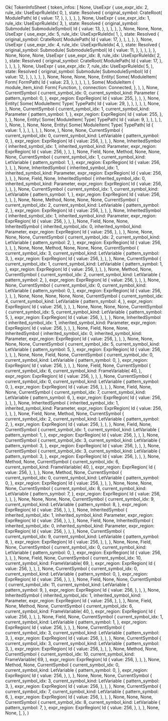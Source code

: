 Ok(
    TokenInfoSheet {
        token_infos: [
            None,
            UseExpr {
                use_expr_idx: 2,
                rule_idx: UseExprRuleIdx(
                    0,
                ),
                state: Resolved {
                    original_symbol: CrateRoot(
                        ModulePath(
                            Id {
                                value: 17,
                            },
                        ),
                    ),
                },
            },
            None,
            UseExpr {
                use_expr_idx: 1,
                rule_idx: UseExprRuleIdx(
                    3,
                ),
                state: Resolved {
                    original_symbol: Submodule(
                        SubmoduleSymbol(
                            Id {
                                value: 13,
                            },
                        ),
                    ),
                },
            },
            None,
            None,
            None,
            UseExpr {
                use_expr_idx: 5,
                rule_idx: UseExprRuleIdx(
                    1,
                ),
                state: Resolved {
                    original_symbol: CrateRoot(
                        ModulePath(
                            Id {
                                value: 17,
                            },
                        ),
                    ),
                },
            },
            None,
            UseExpr {
                use_expr_idx: 4,
                rule_idx: UseExprRuleIdx(
                    4,
                ),
                state: Resolved {
                    original_symbol: Submodule(
                        SubmoduleSymbol(
                            Id {
                                value: 11,
                            },
                        ),
                    ),
                },
            },
            None,
            None,
            None,
            UseExpr {
                use_expr_idx: 8,
                rule_idx: UseExprRuleIdx(
                    2,
                ),
                state: Resolved {
                    original_symbol: CrateRoot(
                        ModulePath(
                            Id {
                                value: 17,
                            },
                        ),
                    ),
                },
            },
            None,
            UseExpr {
                use_expr_idx: 7,
                rule_idx: UseExprRuleIdx(
                    5,
                ),
                state: Resolved {
                    original_symbol: Submodule(
                        SubmoduleSymbol(
                            Id {
                                value: 12,
                            },
                        ),
                    ),
                },
            },
            None,
            None,
            None,
            None,
            Entity(
                Some(
                    ModuleItem(
                        Form(
                            FormPath(
                                Id {
                                    value: 23,
                                },
                            ),
                        ),
                    ),
                ),
                Some(
                    ModuleItem {
                        module_item_kind: Form(
                            Function,
                        ),
                        connection: Connected,
                    },
                ),
            ),
            None,
            CurrentSymbol {
                current_symbol_idx: 0,
                current_symbol_kind: Parameter {
                    pattern_symbol: 0,
                },
                expr_region: ExprRegion(
                    Id {
                        value: 255,
                    },
                ),
            },
            None,
            Entity(
                Some(
                    ModuleItem(
                        Type(
                            TypePath(
                                Id {
                                    value: 29,
                                },
                            ),
                        ),
                    ),
                ),
                None,
            ),
            None,
            CurrentSymbol {
                current_symbol_idx: 1,
                current_symbol_kind: Parameter {
                    pattern_symbol: 1,
                },
                expr_region: ExprRegion(
                    Id {
                        value: 255,
                    },
                ),
            },
            None,
            Entity(
                Some(
                    ModuleItem(
                        Type(
                            TypePath(
                                Id {
                                    value: 9,
                                },
                            ),
                        ),
                    ),
                ),
                None,
            ),
            None,
            None,
            Entity(
                Some(
                    ModuleItem(
                        Type(
                            TypePath(
                                Id {
                                    value: 1,
                                },
                            ),
                        ),
                    ),
                ),
                None,
            ),
            None,
            None,
            CurrentSymbol {
                current_symbol_idx: 0,
                current_symbol_kind: LetVariable {
                    pattern_symbol: 0,
                },
                expr_region: ExprRegion(
                    Id {
                        value: 256,
                    },
                ),
            },
            None,
            InheritedSymbol {
                inherited_symbol_idx: 1,
                inherited_symbol_kind: Parameter,
                expr_region: ExprRegion(
                    Id {
                        value: 256,
                    },
                ),
            },
            None,
            Field,
            None,
            Method,
            None,
            None,
            None,
            CurrentSymbol {
                current_symbol_idx: 1,
                current_symbol_kind: LetVariable {
                    pattern_symbol: 1,
                },
                expr_region: ExprRegion(
                    Id {
                        value: 256,
                    },
                ),
            },
            None,
            InheritedSymbol {
                inherited_symbol_idx: 1,
                inherited_symbol_kind: Parameter,
                expr_region: ExprRegion(
                    Id {
                        value: 256,
                    },
                ),
            },
            None,
            Field,
            None,
            InheritedSymbol {
                inherited_symbol_idx: 0,
                inherited_symbol_kind: Parameter,
                expr_region: ExprRegion(
                    Id {
                        value: 256,
                    },
                ),
            },
            None,
            CurrentSymbol {
                current_symbol_idx: 1,
                current_symbol_kind: LetVariable {
                    pattern_symbol: 1,
                },
                expr_region: ExprRegion(
                    Id {
                        value: 256,
                    },
                ),
            },
            None,
            None,
            Method,
            None,
            None,
            None,
            CurrentSymbol {
                current_symbol_idx: 2,
                current_symbol_kind: LetVariable {
                    pattern_symbol: 2,
                },
                expr_region: ExprRegion(
                    Id {
                        value: 256,
                    },
                ),
            },
            None,
            InheritedSymbol {
                inherited_symbol_idx: 1,
                inherited_symbol_kind: Parameter,
                expr_region: ExprRegion(
                    Id {
                        value: 256,
                    },
                ),
            },
            None,
            Field,
            None,
            None,
            InheritedSymbol {
                inherited_symbol_idx: 0,
                inherited_symbol_kind: Parameter,
                expr_region: ExprRegion(
                    Id {
                        value: 256,
                    },
                ),
            },
            None,
            None,
            None,
            None,
            CurrentSymbol {
                current_symbol_idx: 2,
                current_symbol_kind: LetVariable {
                    pattern_symbol: 2,
                },
                expr_region: ExprRegion(
                    Id {
                        value: 256,
                    },
                ),
            },
            None,
            None,
            Method,
            None,
            None,
            None,
            CurrentSymbol {
                current_symbol_idx: 3,
                current_symbol_kind: LetVariable {
                    pattern_symbol: 3,
                },
                expr_region: ExprRegion(
                    Id {
                        value: 256,
                    },
                ),
            },
            None,
            CurrentSymbol {
                current_symbol_idx: 1,
                current_symbol_kind: LetVariable {
                    pattern_symbol: 1,
                },
                expr_region: ExprRegion(
                    Id {
                        value: 256,
                    },
                ),
            },
            None,
            Method,
            None,
            CurrentSymbol {
                current_symbol_idx: 2,
                current_symbol_kind: LetVariable {
                    pattern_symbol: 2,
                },
                expr_region: ExprRegion(
                    Id {
                        value: 256,
                    },
                ),
            },
            None,
            None,
            CurrentSymbol {
                current_symbol_idx: 0,
                current_symbol_kind: LetVariable {
                    pattern_symbol: 0,
                },
                expr_region: ExprRegion(
                    Id {
                        value: 256,
                    },
                ),
            },
            None,
            None,
            None,
            None,
            None,
            CurrentSymbol {
                current_symbol_idx: 4,
                current_symbol_kind: LetVariable {
                    pattern_symbol: 4,
                },
                expr_region: ExprRegion(
                    Id {
                        value: 256,
                    },
                ),
            },
            None,
            None,
            None,
            None,
            CurrentSymbol {
                current_symbol_idx: 5,
                current_symbol_kind: LetVariable {
                    pattern_symbol: 5,
                },
                expr_region: ExprRegion(
                    Id {
                        value: 256,
                    },
                ),
            },
            None,
            InheritedSymbol {
                inherited_symbol_idx: 1,
                inherited_symbol_kind: Parameter,
                expr_region: ExprRegion(
                    Id {
                        value: 256,
                    },
                ),
            },
            None,
            Field,
            None,
            None,
            InheritedSymbol {
                inherited_symbol_idx: 0,
                inherited_symbol_kind: Parameter,
                expr_region: ExprRegion(
                    Id {
                        value: 256,
                    },
                ),
            },
            None,
            None,
            None,
            None,
            CurrentSymbol {
                current_symbol_idx: 5,
                current_symbol_kind: LetVariable {
                    pattern_symbol: 5,
                },
                expr_region: ExprRegion(
                    Id {
                        value: 256,
                    },
                ),
            },
            None,
            None,
            Field,
            None,
            CurrentSymbol {
                current_symbol_idx: 0,
                current_symbol_kind: LetVariable {
                    pattern_symbol: 0,
                },
                expr_region: ExprRegion(
                    Id {
                        value: 256,
                    },
                ),
            },
            None,
            Field,
            None,
            CurrentSymbol {
                current_symbol_idx: 6,
                current_symbol_kind: FrameVariable(
                    40,
                ),
                expr_region: ExprRegion(
                    Id {
                        value: 256,
                    },
                ),
            },
            None,
            CurrentSymbol {
                current_symbol_idx: 0,
                current_symbol_kind: LetVariable {
                    pattern_symbol: 0,
                },
                expr_region: ExprRegion(
                    Id {
                        value: 256,
                    },
                ),
            },
            None,
            Field,
            None,
            None,
            CurrentSymbol {
                current_symbol_idx: 7,
                current_symbol_kind: LetVariable {
                    pattern_symbol: 6,
                },
                expr_region: ExprRegion(
                    Id {
                        value: 256,
                    },
                ),
            },
            None,
            InheritedSymbol {
                inherited_symbol_idx: 1,
                inherited_symbol_kind: Parameter,
                expr_region: ExprRegion(
                    Id {
                        value: 256,
                    },
                ),
            },
            None,
            Field,
            None,
            Method,
            None,
            CurrentSymbol {
                current_symbol_idx: 2,
                current_symbol_kind: LetVariable {
                    pattern_symbol: 2,
                },
                expr_region: ExprRegion(
                    Id {
                        value: 256,
                    },
                ),
            },
            None,
            Field,
            None,
            CurrentSymbol {
                current_symbol_idx: 1,
                current_symbol_kind: LetVariable {
                    pattern_symbol: 1,
                },
                expr_region: ExprRegion(
                    Id {
                        value: 256,
                    },
                ),
            },
            None,
            CurrentSymbol {
                current_symbol_idx: 3,
                current_symbol_kind: LetVariable {
                    pattern_symbol: 3,
                },
                expr_region: ExprRegion(
                    Id {
                        value: 256,
                    },
                ),
            },
            None,
            CurrentSymbol {
                current_symbol_idx: 3,
                current_symbol_kind: LetVariable {
                    pattern_symbol: 3,
                },
                expr_region: ExprRegion(
                    Id {
                        value: 256,
                    },
                ),
            },
            None,
            Method,
            None,
            CurrentSymbol {
                current_symbol_idx: 6,
                current_symbol_kind: FrameVariable(
                    40,
                ),
                expr_region: ExprRegion(
                    Id {
                        value: 256,
                    },
                ),
            },
            None,
            Method,
            None,
            CurrentSymbol {
                current_symbol_idx: 0,
                current_symbol_kind: LetVariable {
                    pattern_symbol: 0,
                },
                expr_region: ExprRegion(
                    Id {
                        value: 256,
                    },
                ),
            },
            None,
            None,
            None,
            None,
            CurrentSymbol {
                current_symbol_idx: 8,
                current_symbol_kind: LetVariable {
                    pattern_symbol: 7,
                },
                expr_region: ExprRegion(
                    Id {
                        value: 256,
                    },
                ),
            },
            None,
            None,
            None,
            None,
            CurrentSymbol {
                current_symbol_idx: 9,
                current_symbol_kind: LetVariable {
                    pattern_symbol: 8,
                },
                expr_region: ExprRegion(
                    Id {
                        value: 256,
                    },
                ),
            },
            None,
            InheritedSymbol {
                inherited_symbol_idx: 1,
                inherited_symbol_kind: Parameter,
                expr_region: ExprRegion(
                    Id {
                        value: 256,
                    },
                ),
            },
            None,
            Field,
            None,
            InheritedSymbol {
                inherited_symbol_idx: 0,
                inherited_symbol_kind: Parameter,
                expr_region: ExprRegion(
                    Id {
                        value: 256,
                    },
                ),
            },
            None,
            CurrentSymbol {
                current_symbol_idx: 9,
                current_symbol_kind: LetVariable {
                    pattern_symbol: 8,
                },
                expr_region: ExprRegion(
                    Id {
                        value: 256,
                    },
                ),
            },
            None,
            None,
            Field,
            None,
            CurrentSymbol {
                current_symbol_idx: 0,
                current_symbol_kind: LetVariable {
                    pattern_symbol: 0,
                },
                expr_region: ExprRegion(
                    Id {
                        value: 256,
                    },
                ),
            },
            None,
            Field,
            None,
            CurrentSymbol {
                current_symbol_idx: 10,
                current_symbol_kind: FrameVariable(
                    69,
                ),
                expr_region: ExprRegion(
                    Id {
                        value: 256,
                    },
                ),
            },
            None,
            CurrentSymbol {
                current_symbol_idx: 0,
                current_symbol_kind: LetVariable {
                    pattern_symbol: 0,
                },
                expr_region: ExprRegion(
                    Id {
                        value: 256,
                    },
                ),
            },
            None,
            Field,
            None,
            None,
            CurrentSymbol {
                current_symbol_idx: 11,
                current_symbol_kind: LetVariable {
                    pattern_symbol: 9,
                },
                expr_region: ExprRegion(
                    Id {
                        value: 256,
                    },
                ),
            },
            None,
            InheritedSymbol {
                inherited_symbol_idx: 1,
                inherited_symbol_kind: Parameter,
                expr_region: ExprRegion(
                    Id {
                        value: 256,
                    },
                ),
            },
            None,
            Field,
            None,
            Method,
            None,
            CurrentSymbol {
                current_symbol_idx: 6,
                current_symbol_kind: FrameVariable(
                    40,
                ),
                expr_region: ExprRegion(
                    Id {
                        value: 256,
                    },
                ),
            },
            None,
            Field,
            None,
            CurrentSymbol {
                current_symbol_idx: 1,
                current_symbol_kind: LetVariable {
                    pattern_symbol: 1,
                },
                expr_region: ExprRegion(
                    Id {
                        value: 256,
                    },
                ),
            },
            None,
            CurrentSymbol {
                current_symbol_idx: 3,
                current_symbol_kind: LetVariable {
                    pattern_symbol: 3,
                },
                expr_region: ExprRegion(
                    Id {
                        value: 256,
                    },
                ),
            },
            None,
            CurrentSymbol {
                current_symbol_idx: 3,
                current_symbol_kind: LetVariable {
                    pattern_symbol: 3,
                },
                expr_region: ExprRegion(
                    Id {
                        value: 256,
                    },
                ),
            },
            None,
            Method,
            None,
            CurrentSymbol {
                current_symbol_idx: 10,
                current_symbol_kind: FrameVariable(
                    69,
                ),
                expr_region: ExprRegion(
                    Id {
                        value: 256,
                    },
                ),
            },
            None,
            Method,
            None,
            CurrentSymbol {
                current_symbol_idx: 0,
                current_symbol_kind: LetVariable {
                    pattern_symbol: 0,
                },
                expr_region: ExprRegion(
                    Id {
                        value: 256,
                    },
                ),
            },
            None,
            None,
            None,
            CurrentSymbol {
                current_symbol_idx: 3,
                current_symbol_kind: LetVariable {
                    pattern_symbol: 3,
                },
                expr_region: ExprRegion(
                    Id {
                        value: 256,
                    },
                ),
            },
            None,
            CurrentSymbol {
                current_symbol_idx: 7,
                current_symbol_kind: LetVariable {
                    pattern_symbol: 6,
                },
                expr_region: ExprRegion(
                    Id {
                        value: 256,
                    },
                ),
            },
            None,
            None,
            None,
            CurrentSymbol {
                current_symbol_idx: 8,
                current_symbol_kind: LetVariable {
                    pattern_symbol: 7,
                },
                expr_region: ExprRegion(
                    Id {
                        value: 256,
                    },
                ),
            },
            None,
            None,
        ],
    },
)